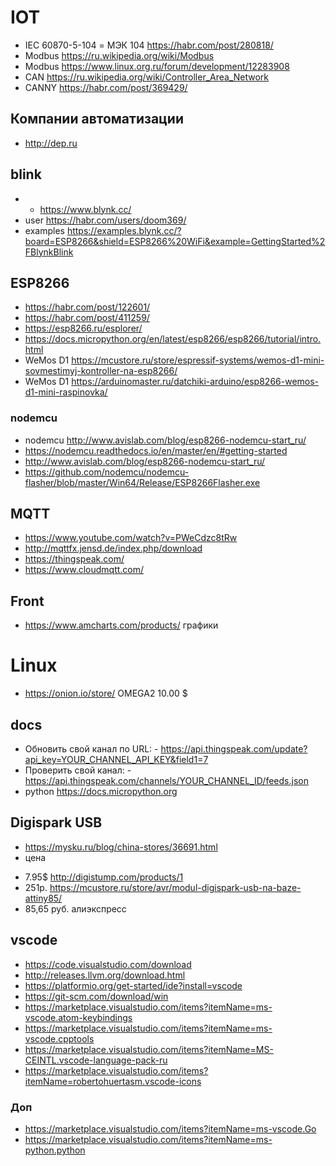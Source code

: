 # IOT
* IEC 60870-5-104 = МЭК 104 https://habr.com/post/280818/
* Modbus https://ru.wikipedia.org/wiki/Modbus
* Modbus https://www.linux.org.ru/forum/development/12283908
* CAN https://ru.wikipedia.org/wiki/Controller_Area_Network
* CANNY https://habr.com/post/369429/

## Компании автоматизации
* http://dep.ru

## blink
* * https://www.blynk.cc/
* user https://habr.com/users/doom369/
* examples https://examples.blynk.cc/?board=ESP8266&shield=ESP8266%20WiFi&example=GettingStarted%2FBlynkBlink

## ESP8266
* https://habr.com/post/122601/
* https://habr.com/post/411259/
* https://esp8266.ru/esplorer/
* https://docs.micropython.org/en/latest/esp8266/esp8266/tutorial/intro.html
* WeMos D1 https://mcustore.ru/store/espressif-systems/wemos-d1-mini-sovmestimyj-kontroller-na-esp8266/
* WeMos D1 https://arduinomaster.ru/datchiki-arduino/esp8266-wemos-d1-mini-raspinovka/

### nodemcu
* nodemcu http://www.avislab.com/blog/esp8266-nodemcu-start_ru/
* https://nodemcu.readthedocs.io/en/master/en/#getting-started
* http://www.avislab.com/blog/esp8266-nodemcu-start_ru/
* https://github.com/nodemcu/nodemcu-flasher/blob/master/Win64/Release/ESP8266Flasher.exe

## MQTT
* https://www.youtube.com/watch?v=PWeCdzc8tRw
* http://mqttfx.jensd.de/index.php/download
* https://thingspeak.com/
* https://www.cloudmqtt.com/

## Front
* https://www.amcharts.com/products/ графики

# Linux
* https://onion.io/store/ OMEGA2 10.00 $

## docs
 * Обновить свой канал по URL: - https://api.thingspeak.com/update?api_key=YOUR_CHANNEL_API_KEY&field1=7
 * Проверить свой канал: - https://api.thingspeak.com/channels/YOUR_CHANNEL_ID/feeds.json
 * python https://docs.micropython.org
 
##  Digispark USB 
* https://mysku.ru/blog/china-stores/36691.html
* цена 
 - 7.95$ http://digistump.com/products/1  
 - 251р. https://mcustore.ru/store/avr/modul-digispark-usb-na-baze-attiny85/
 - 85,65 руб. алиэкспресс

## vscode
* https://code.visualstudio.com/download
* http://releases.llvm.org/download.html 
* https://platformio.org/get-started/ide?install=vscode
* https://git-scm.com/download/win
* https://marketplace.visualstudio.com/items?itemName=ms-vscode.atom-keybindings
* https://marketplace.visualstudio.com/items?itemName=ms-vscode.cpptools
* https://marketplace.visualstudio.com/items?itemName=MS-CEINTL.vscode-language-pack-ru
* https://marketplace.visualstudio.com/items?itemName=robertohuertasm.vscode-icons

### Доп
* https://marketplace.visualstudio.com/items?itemName=ms-vscode.Go
* https://marketplace.visualstudio.com/items?itemName=ms-python.python
